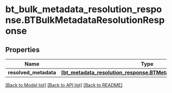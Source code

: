 # bt_bulk_metadata_resolution_response.BTBulkMetadataResolutionResponse

## Properties
Name | Type | Description | Notes
------------ | ------------- | ------------- | -------------
**resolved_metadata** | [**[bt_metadata_resolution_response.BTMetadataResolutionResponse]**](BTMetadataResolutionResponse.md) |  | [optional] 

[[Back to Model list]](../README.md#documentation-for-models) [[Back to API list]](../README.md#documentation-for-api-endpoints) [[Back to README]](../README.md)


